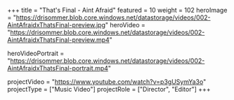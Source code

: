 +++
title = "That's Final - Aint Afraid"
featured = 10
weight = 102
heroImage = "https://drisommer.blob.core.windows.net/datastorage/videos/002-AintAfraidxThatsFinal-preview.jpg"
heroVideo = "https://drisommer.blob.core.windows.net/datastorage/videos/002-AintAfraidxThatsFinal-preview.mp4"

heroVideoPortrait = "https://drisommer.blob.core.windows.net/datastorage/videos/002-AintAfraidxThatsFinal-portrait.mp4"

projectVideo = "https://www.youtube.com/watch?v=p3gUSymYa3o"
projectType = ["Music Video"]
projectRole = ["Director", "Editor"]
+++
